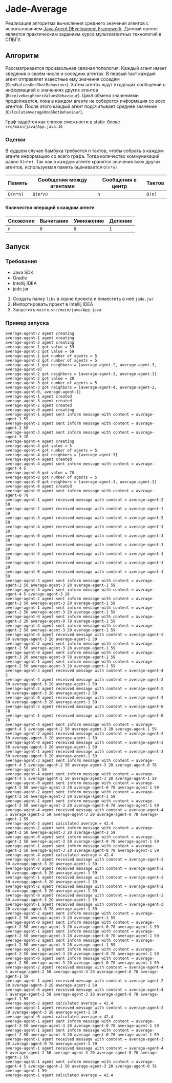 # Jade-Average

Реализация алгоритма вычисления среднего значения агентов с
использованием [Java Agent DEvelopment Framework](https://jade.tilab.com). Данный проект является практическим заданием курса
мультиагентных технологий в СПБГУ.

## Алгоритм

Рассматривается произвольная связная топология. Каждый агент имеет сведения о своём числе и соседних агентах. В первый
такт каждый агент отправляет известные ему значения соседям (`SendValuesOneShotBehaviour`). Затем агенты ждут входящих
сообщений с информацией о значениях других агентов (`ReceiveNeighborsValuesBehaviour`). Цикл обмена значениями
продолжается, пока в каждом агенте не соберется информация со всех агентов. После этого каждый агент подсчитывает
среднее значение (`CalculateAverageOneShotBehaviour`).

Граф задаётся как список смежности в static-блоке `src/main/java/App.java:16`

### Оценки

В худшем случае бамбука требуется n тактов, чтобы собрать в каждом агенте информацию со всего графа.
Тогда количество коммуникаций равно `O(n*n)`.
Так как в каждом агенте хранятся значения всех других агентов, используемая память оценивается `O(n*n)`.

|Память|Сообщения между агентами|Сообщения в центр|Тактов|
|---|---|---|---|
|`O(n*n)`|`O(n*n)`|`n`|`O(n)`|

#### Количество операций в каждом агенте

|Сложение|Вычитание|Умножение|Деление|
|---|---|---|---|
|`n`|`0`|`0`|`1`|

## Запуск

### Требования
* Java SDK
* Gradle
* Intellij IDEA
* jade.jar

1. Создать папку `libs` в корне проекта и поместить в неё `jade.jar`
2. Импортировать проект в Intellij IDEA
3. Запустить `main` в `src/main/java/App.java`

### Пример запуска

```text
average-agent-2 agent creating
average-agent-1 agent creating
average-agent-3 agent creating
average-agent-1 got value = 59
average-agent-2 got value = 50
average-agent-1 got number of agents = 5
average-agent-2 got number of agents = 5
average-agent-1 got neighbors = [average-agent-2, average-agent-3, average-agent-0]
average-agent-2 got neighbors = [average-agent-3, average-agent-1]
average-agent-3 got value = 20
average-agent-3 got number of agents = 5
average-agent-3 got neighbors = [average-agent-4, average-agent-2, average-agent-0, average-agent-1]
average-agent-1 agent created
average-agent-3 agent created
average-agent-2 agent created
average-agent-0 agent creating
average-agent-1 agent sent inform message with content = average-agent-1 59 
average-agent-2 agent sent inform message with content = average-agent-2 50 
average-agent-3 agent sent inform message with content = average-agent-3 20 
average-agent-4 agent creating
average-agent-4 got value = 5
average-agent-4 got number of agents = 5
average-agent-4 got neighbors = [average-agent-3]
average-agent-4 agent created
average-agent-4 agent sent inform message with content = average-agent-4 5 
average-agent-0 got value = 78
average-agent-0 got number of agents = 5
average-agent-0 got neighbors = [average-agent-3, average-agent-1]
average-agent-0 agent created
average-agent-0 agent sent inform message with content = average-agent-0 78 
average-agent-1 agent received message with content = average-agent-2 50 
average-agent-2 agent received message with content = average-agent-1 59 
average-agent-3 agent received message with content = average-agent-2 50 
average-agent-4 agent received message with content = average-agent-3 20 
average-agent-0 agent received message with content = average-agent-3 20 
average-agent-1 agent received message with content = average-agent-3 20 
average-agent-3 agent received message with content = average-agent-1 59 
average-agent-2 agent received message with content = average-agent-3 20 
average-agent-0 agent received message with content = average-agent-1 59 
average-agent-3 agent sent inform message with content = average-agent-2 50 average-agent-3 20 average-agent-1 59 
average-agent-4 agent sent inform message with content = average-agent-4 5 average-agent-3 20 
average-agent-2 agent sent inform message with content = average-agent-2 50 average-agent-3 20 average-agent-1 59 
average-agent-1 agent sent inform message with content = average-agent-2 50 average-agent-3 20 average-agent-1 59 
average-agent-0 agent sent inform message with content = average-agent-3 20 average-agent-0 78 average-agent-1 59 
average-agent-3 agent sent inform message with content = average-agent-2 50 average-agent-3 20 average-agent-1 59 
average-agent-4 agent received message with content = average-agent-2 50 average-agent-3 20 average-agent-1 59 
average-agent-2 agent sent inform message with content = average-agent-2 50 average-agent-3 20 average-agent-1 59 
average-agent-0 agent sent inform message with content = average-agent-3 20 average-agent-0 78 average-agent-1 59 
average-agent-1 agent sent inform message with content = average-agent-2 50 average-agent-3 20 average-agent-1 59 
average-agent-3 agent received message with content = average-agent-4 5 
average-agent-4 agent received message with content = average-agent-2 50 average-agent-3 20 average-agent-1 59 
average-agent-2 agent received message with content = average-agent-2 50 average-agent-3 20 average-agent-1 59 
average-agent-0 agent received message with content = average-agent-2 50 average-agent-3 20 average-agent-1 59 
average-agent-3 agent received message with content = average-agent-0 78 
average-agent-1 agent received message with content = average-agent-0 78 
average-agent-4 agent sent inform message with content = average-agent-4 5 average-agent-2 50 average-agent-3 20 average-agent-1 59 
average-agent-2 agent received message with content = average-agent-2 50 average-agent-3 20 average-agent-1 59 
average-agent-0 agent received message with content = average-agent-2 50 average-agent-3 20 average-agent-1 59 
average-agent-1 agent received message with content = average-agent-2 50 average-agent-3 20 average-agent-1 59 
average-agent-3 agent sent inform message with content = average-agent-4 5 average-agent-2 50 average-agent-3 20 average-agent-0 78 average-agent-1 59 
average-agent-4 agent sent inform message with content = average-agent-4 5 average-agent-2 50 average-agent-3 20 average-agent-1 59 
average-agent-0 agent sent inform message with content = average-agent-2 50 average-agent-3 20 average-agent-0 78 average-agent-1 59 
average-agent-2 agent sent inform message with content = average-agent-2 50 average-agent-3 20 average-agent-1 59 
average-agent-1 agent sent inform message with content = average-agent-2 50 average-agent-3 20 average-agent-0 78 average-agent-1 59 
average-agent-4 agent received message with content = average-agent-4 5 average-agent-2 50 average-agent-3 20 average-agent-0 78 average-agent-1 59 
average-agent-3 agent calculated average = 42.4
average-agent-2 agent sent inform message with content = average-agent-2 50 average-agent-3 20 average-agent-1 59 
average-agent-0 agent sent inform message with content = average-agent-2 50 average-agent-3 20 average-agent-0 78 average-agent-1 59 
average-agent-1 agent sent inform message with content = average-agent-2 50 average-agent-3 20 average-agent-0 78 average-agent-1 59 
average-agent-4 agent calculated average = 42.4
average-agent-2 agent received message with content = average-agent-2 50 average-agent-3 20 average-agent-1 59 
average-agent-0 agent received message with content = average-agent-2 50 average-agent-3 20 average-agent-1 59 
average-agent-1 agent received message with content = average-agent-2 50 average-agent-3 20 average-agent-1 59 
average-agent-2 agent received message with content = average-agent-2 50 average-agent-3 20 average-agent-1 59 
average-agent-0 agent received message with content = average-agent-2 50 average-agent-3 20 average-agent-1 59 
average-agent-1 agent received message with content = average-agent-3 20 average-agent-0 78 average-agent-1 59 
average-agent-2 agent sent inform message with content = average-agent-2 50 average-agent-3 20 average-agent-1 59 
average-agent-0 agent sent inform message with content = average-agent-2 50 average-agent-3 20 average-agent-0 78 average-agent-1 59 
average-agent-1 agent sent inform message with content = average-agent-2 50 average-agent-3 20 average-agent-0 78 average-agent-1 59 
average-agent-2 agent sent inform message with content = average-agent-2 50 average-agent-3 20 average-agent-1 59 
average-agent-1 agent sent inform message with content = average-agent-2 50 average-agent-3 20 average-agent-0 78 average-agent-1 59 
average-agent-0 agent sent inform message with content = average-agent-2 50 average-agent-3 20 average-agent-0 78 average-agent-1 59 
average-agent-2 agent received message with content = average-agent-4 5 average-agent-2 50 average-agent-3 20 average-agent-0 78 average-agent-1 59 
average-agent-1 agent received message with content = average-agent-2 50 average-agent-3 20 average-agent-1 59 
average-agent-0 agent received message with content = average-agent-4 5 average-agent-2 50 average-agent-3 20 average-agent-0 78 average-agent-1 59 
average-agent-2 agent calculated average = 42.4
average-agent-1 agent received message with content = average-agent-2 50 average-agent-3 20 average-agent-1 59 
average-agent-0 agent calculated average = 42.4
average-agent-1 agent sent inform message with content = average-agent-2 50 average-agent-3 20 average-agent-0 78 average-agent-1 59 
average-agent-1 agent sent inform message with content = average-agent-2 50 average-agent-3 20 average-agent-0 78 average-agent-1 59 
average-agent-1 agent received message with content = average-agent-3 20 average-agent-0 78 average-agent-1 59 
average-agent-1 agent received message with content = average-agent-4 5 average-agent-2 50 average-agent-3 20 average-agent-0 78 average-agent-1 59 
average-agent-1 agent sent inform message with content = average-agent-4 5 average-agent-2 50 average-agent-3 20 average-agent-0 78 average-agent-1 59 
average-agent-1 agent calculated average = 42.4
```
